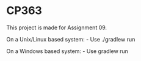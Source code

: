 # CP363

This project is made for Assignment 09.

On a Unix/Linux based system:
    - Use ./gradlew run

On a Windows based system:
    - Use gradlew run